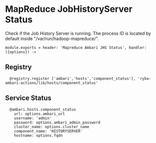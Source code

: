 
# MapReduce JobHistoryServer Status

Check if the Job History Server is running. The process ID is located by default
inside "/var/run/hadoop-mapreduce/".

    module.exports = header: 'Mapreduce Ambari JHS Status', handler: ({options}) ->

## Registry

      @registry.register ['ambari','hosts','component_status'], 'ryba-ambari-actions/lib/hosts/component_status'

## Service Status

      @ambari.hosts.component_status
        url: options.ambari_url
        username: 'admin'
        password: options.ambari_admin_password
        cluster_name: options.cluster_name
        component_name: 'HISTORYSERVER'
        hostname: options.fqdn
